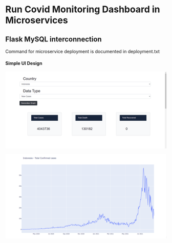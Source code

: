 # Run Covid Monitoring Dashboard in Microservices

## Flask MySQL interconnection

Command for microservice deployment is documented in deployment.txt

#### Simple UI Design

![](screenshot/1.png)

![](screenshot/2.png)

